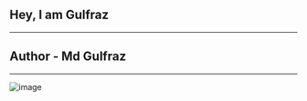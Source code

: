 ## Hey, I am Gulfraz

----
## Author - Md Gulfraz
---
<img src="https://github.com/pykinsu.png" alt="image"  />
